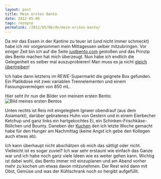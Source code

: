 ```yaml
---
layout: post
title: Mein erstes Bento
date: 2012-05-06
tags: rezepte
permalink: /2012/05/06/de/mein-erstes-bento/
---
```


Da mir das Essen in der Kantine zu teuer ist (und nicht immer schmeckt) habe ich
mir vorgenommen mein Mittagessen selber mitzubringen. Vor einiger Zeit bin ich
auf die Seite [justbento.com](http://justbento.com/) gestoßen und das Prinzip
des Bento machen hat mich überzeugt. Nun habe ich endlich die Gelegenheit es
selber mal auszuprobieren! Man muss es ja nicht [gleich
übertreiben](http://www.flickr.com/photos/30571828@N04/sets/72157607323770210/)!

Ich habe dann letztens im REWE-Supermarkt die geignete Box gefunden. Ein
Platikdose mit zwei variablen Trennelementen und einem Fassungsvermögen von
850&nbsp;mL.

Hier seht ihr nun die Bilder von meinem ersten Bento:
![Bild meines ersten Bentos](http://sam-d.com/media/bento1.jpg)

Unten rechts ist Reis mit eingelegtem Ignwer obendrauf (aus dem Asiamarkt),
darüber gebratenes Huhn von Gestern und in einem Eierbecher Ketchup und ganz
links ein hartgekochtes Ei, ein Schinken-Frischkäse-Röllchen und Bounty.
Daneben der
[Kuchen](http://www.chefkoch.de/rezepte/917941197272022/Nusskuchen.html)
den ich letzte Woche gemacht habe für den Hunger am
Nachmittag (keine Angst ich gebe den Kollegen auch etwas ab). 

Ich kann überhaupt
nicht abschätzen ob mich das sättigt oder nicht. Vielleicht ist es sogar zuviel?
Ich war sehr erstaunt wie einfach das Ganze war und ich habe noch ganz viele Ideen
wie es weiter gehen kann. Wichtig ist dabei wohl, das Bento immer mit
einzuplanen und am Abend vorher mehr zu kochen um etwas davon mitzunehmen. Der
Rest wird dann mit Obst, Gemüse und was der Kühlschrank noch so hergibt aufgefüllt.

